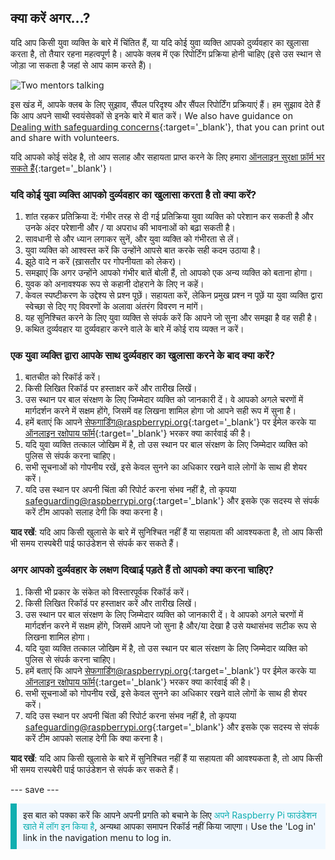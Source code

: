 ## क्या करें अगर…?

यदि आप किसी युवा व्यक्ति के बारे में चिंतित हैं, या यदि कोई युवा व्यक्ति आपको दुर्व्यवहार का खुलासा करता है, तो तैयार रहना महत्वपूर्ण है। आपके क्लब में एक रिपोर्टिंग प्रक्रिया होनी चाहिए (इसे उस स्थान से जोड़ा जा सकता है जहां से आप काम करते हैं)।

![Two mentors talking](images/Safeguarding-Image4-1200x800.png)

इस खंड में, आपके क्लब के लिए सुझाव, सैंपल परिदृश्य और सैंपल रिपोर्टिंग प्रक्रियाएं हैं। हम सुझाव देते हैं कि आप अपने साथी स्वयंसेवकों से इनके बारे में बात करें। We also have guidance on [Dealing with safeguarding concerns](https://static.raspberrypi.org/files/safeguarding/Raspberry-Pi-Foundation-safeguarding-dealing-with-safeguarding-concerns.pdf){:target='_blank'}, that you can print out and share with volunteers.

यदि आपको कोई संदेह है, तो आप सलाह और सहायता प्राप्त करने के लिए हमारा [ऑनलाइन सुरक्षा फ़ॉर्म भर सकते हैं](https://form.raspberrypi.org/f/safeguarding-concern-form){:target='_blank'}।

### यदि कोई युवा व्यक्ति आपको दुर्व्यवहार का खुलासा करता है तो क्या करें?

1. शांत रहकर प्रतिक्रिया दें: गंभीर तरह से दी गई प्रतिक्रिया युवा व्यक्ति को परेशान कर सकती है और उनके अंदर परेशानी और / या अपराध की भावनाओं को बढ़ा सकती है।
1. सावधानी से और ध्यान लगाकर सुनें, और युवा व्यक्ति को गंभीरता से लें।
1. युवा व्यक्ति को आश्वस्त करें कि उन्होंने आपसे बात करके सही कदम उठाया है।
1. झूठे वादे न करें (ख़ासतौर पर गोपनीयता को लेकर)।
1. समझाएं कि अगर उन्होंने आपको गंभीर बातें बोली हैं, तो आपको एक अन्य व्यक्ति को बताना होगा।
1. युवक को अनावश्यक रूप से कहानी दोहराने के लिए न कहें।
1. केवल स्पष्टीकरण के उद्देश्य से प्रश्न पूछें। सहायता करें, लेकिन प्रमुख प्रश्न न पूछें या युवा व्यक्ति द्वारा स्वेच्छा से दिए गए विवरणों के अलावा अंतरंग विवरण न मांगें।
1. यह सुनिश्चित करने के लिए युवा व्यक्ति से संपर्क करें कि आपने जो सुना और समझा है वह सही है।
1. कथित दुर्व्यवहार या दुर्व्यवहार करने वाले के बारे में कोई राय व्यक्त न करें।

### एक युवा व्यक्ति द्वारा आपके साथ दुर्व्यवहार का खुलासा करने के बाद क्या करें?

1. बातचीत को रिकॉर्ड करें।
1. किसी लिखित रिकॉर्ड पर हस्ताक्षर करें और तारीख लिखें।
1. उस स्थान पर बाल संरक्षण के लिए जिम्मेदार व्यक्ति को जानकारी दें। वे आपको अगले चरणों में मार्गदर्शन करने में सक्षम होंगे, जिसमें वह लिखना शामिल होगा जो आपने सही रूप में सुना है।
1. हमें बताएं कि आपने [सेफगार्डिंग@raspberrypi.org](mailto:safeguarding@raspberrypi.org){:target='_blank'} पर ईमेल करके या [ऑनलाइन रक्षोपाय फॉर्म](https://form.raspberrypi.org/f/safeguarding-concern-form){:target='_blank'} भरकर क्या कार्रवाई की है।
1. यदि युवा व्यक्ति तत्काल जोखिम में है, तो उस स्थान पर बाल संरक्षण के लिए जिम्मेदार व्यक्ति को पुलिस से संपर्क करना चाहिए।
1. सभी सूचनाओं को गोपनीय रखें, इसे केवल सुनने का अधिकार रखने वाले लोगों के साथ ही शेयर करें।
1. यदि उस स्थान पर अपनी चिंता की रिपोर्ट करना संभव नहीं है, तो कृपया [safeguarding@raspberrypi.org](mailto:safeguarding@raspberrypi.org){:target='_blank'} और इसके एक सदस्य से संपर्क करें टीम आपको सलाह देगी कि क्या करना है।

**याद रखें**: यदि आप किसी खुलासे के बारे में सुनिश्चित नहीं हैं या सहायता की आवश्यकता है, तो आप किसी भी समय रास्पबेरी पाई फाउंडेशन से संपर्क कर सकते हैं।

### अगर आपको दुर्व्यवहार के लक्षण दिखाई पड़ते हैं तो आपको क्या करना चाहिए?

1. किसी भी प्रकार के संकेत को विस्तारपूर्वक रिकॉर्ड करें।
1. किसी लिखित रिकॉर्ड पर हस्ताक्षर करें और तारीख लिखें।
1. उस स्थान पर बाल संरक्षण के लिए जिम्मेदार व्यक्ति को जानकारी दें। वे आपको अगले चरणों में मार्गदर्शन करने में सक्षम होंगे, जिसमें आपने जो सुना है और/या देखा है उसे यथासंभव सटीक रूप से लिखना शामिल होगा।
1. यदि युवा व्यक्ति तत्काल जोखिम में है, तो उस स्थान पर बाल संरक्षण के लिए जिम्मेदार व्यक्ति को पुलिस से संपर्क करना चाहिए।
1. हमें बताएं कि आपने [सेफगार्डिंग@raspberrypi.org](mailto:safeguarding@raspberrypi.org){:target='_blank'} पर ईमेल करके या [ऑनलाइन रक्षोपाय फॉर्म](https://form.raspberrypi.org/f/safeguarding-concern-form){:target='_blank'} भरकर क्या कार्रवाई की है।
1. सभी सूचनाओं को गोपनीय रखें, इसे केवल सुनने का अधिकार रखने वाले लोगों के साथ ही शेयर करें।
1. यदि उस स्थान पर अपनी चिंता की रिपोर्ट करना संभव नहीं है, तो कृपया [safeguarding@raspberrypi.org](mailto:safeguarding@raspberrypi.org){:target='_blank'} और इसके एक सदस्य से संपर्क करें टीम आपको सलाह देगी कि क्या करना है।

**याद रखें**: यदि आप किसी खुलासे के बारे में सुनिश्चित नहीं हैं या सहायता की आवश्यकता है, तो आप किसी भी समय रास्पबेरी पाई फाउंडेशन से संपर्क कर सकते हैं।

--- save ---

<p style="border-left: solid; border-width:10px; border-color: #0faeb0; background-color: aliceblue; padding: 10px;">
इस बात को पक्का करें कि आपने अपनी प्रगति को बचाने के लिए <span style="color: #0faeb0">अपने Raspberry Pi फाउंडेशन खाते में लॉग इन किया है</span>, अन्यथा आपका समापन रिकॉर्ड नहीं किया जाएगा। Use the 'Log in' link in the navigation menu to log in.
</p>
